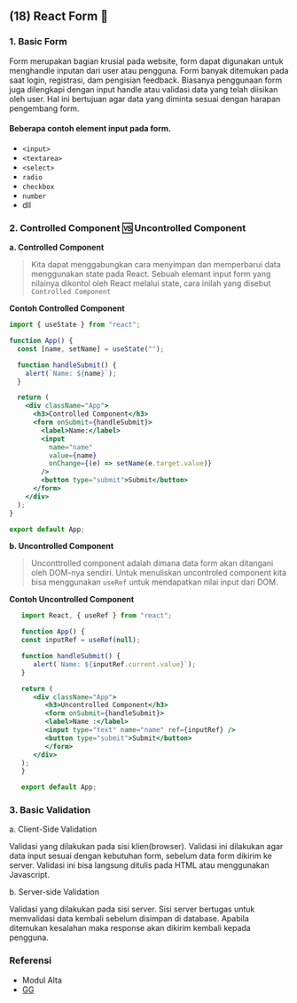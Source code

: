 ## (18) React Form :open_book:

### 1. Basic Form

Form merupakan bagian krusial pada website, form dapat digunakan untuk menghandle inputan dari user atau pengguna. Form banyak ditemukan pada saat login, registrasi, dam pengisian feedback. Biasanya penggunaan form juga dilengkapi dengan input handle atau validasi data yang telah diisikan oleh user. Hal ini bertujuan agar data yang diminta sesuai dengan harapan pengembang form.

#### Beberapa contoh element input pada form.

- `<input>`
- `<textarea>`
- `<select>`
- `radio`
- `checkbox`
- `number`
- dll

### 2. Controlled Component :vs: Uncontrolled Component

**a. Controlled Component**

> Kita dapat menggabungkan cara menyimpan dan memperbarui data menggunakan state pada React. Sebuah elemant input form yang nilainya dikontol oleh React melalui state, cara inilah yang disebut `Controlled Component`

**Contoh Controlled Component**

```jsx
import { useState } from "react";

function App() {
  const [name, setName] = useState("");

  function handleSubmit() {
    alert(`Name: ${name}`);
  }

  return (
    <div className="App">
      <h3>Controlled Component</h3>
      <form onSubmit={handleSubmit}>
        <label>Name:</label>
        <input
          name="name"
          value={name}
          onChange={(e) => setName(e.target.value)}
        />
        <button type="submit">Submit</button>
      </form>
    </div>
  );
}

export default App;
```

**b. Uncontrolled Component**

> Unconttrolled component adalah dimana data form akan ditangani oleh DOM-nya sendiri. Untuk menuliskan uncontroled component kita bisa menggunakan `useRef` untuk mendapatkan nilai input dari DOM.

**Contoh Uncontrolled Component**

```jsx
   import React, { useRef } from "react";

   function App() {
   const inputRef = useRef(null);

   function handleSubmit() {
      alert(`Name: ${inputRef.current.value}`);
   }

   return (
      <div className="App">
         <h3>Uncontrolled Component</h3>
         <form onSubmit={handleSubmit}>
         <label>Name :</label>
         <input type="text" name="name" ref={inputRef} />
         <button type="submit">Submit</button>
         </form>
      </div>
   );
   }

   export default App;
```

### 3. Basic Validation
a. Client-Side Validation

Validasi yang dilakukan pada sisi klien(browser). Validasi ini dilakukan agar data input sesuai dengan kebutuhan form, sebelum data form dikirim ke server. Validasi ini bisa langsung ditulis pada HTML atau menggunakan Javascript.

b. Server-side Validation

Validasi yang dilakukan pada sisi server. Sisi server bertugas untuk memvalidasi data kembali sebelum disimpan di database. Apabila ditemukan kesalahan maka response akan dikirim kembali kepada pengguna.


### Referensi
   - Modul Alta
   - [GG](https://www.geeksforgeeks.org/controlled-vs-uncontrolled-components-in-reactjs/)